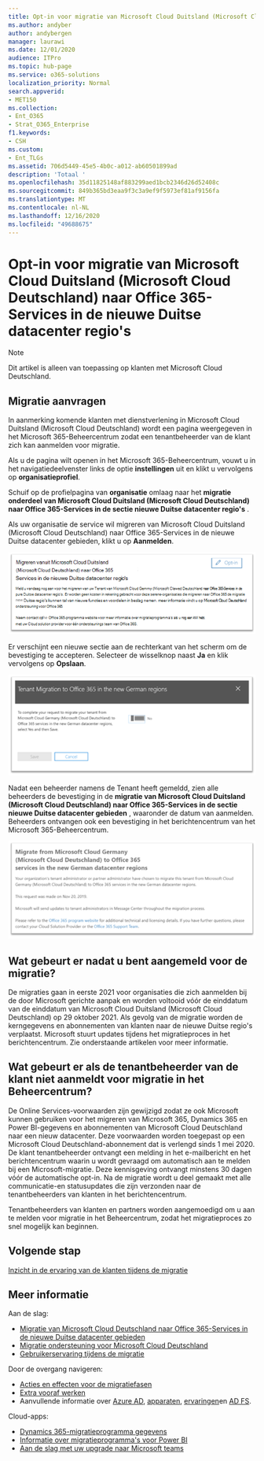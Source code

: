```yaml
---
title: Opt-in voor migratie van Microsoft Cloud Duitsland (Microsoft Cloud Deutschland) naar Office 365-Services in de nieuwe Duitse datacenter regio's
ms.author: andyber
author: andybergen
manager: laurawi
ms.date: 12/01/2020
audience: ITPro
ms.topic: hub-page
ms.service: o365-solutions
localization_priority: Normal
search.appverid:
- MET150
ms.collection:
- Ent_O365
- Strat_O365_Enterprise
f1.keywords:
- CSH
ms.custom:
- Ent_TLGs
ms.assetid: 706d5449-45e5-4b0c-a012-ab60501899ad
description: 'Totaal '
ms.openlocfilehash: 35d11825148af883299aed1bcb2346d26d52408c
ms.sourcegitcommit: 849b365bd3eaa9f3c3a9ef9f5973ef81af9156fa
ms.translationtype: MT
ms.contentlocale: nl-NL
ms.lasthandoff: 12/16/2020
ms.locfileid: "49688675"
---
```

# <a name="how-to-opt-in-for-migration-from-microsoft-cloud-germany-microsoft-cloud-deutschland-to-office-365-services-in-the-new-german-datacenter-regions"></a>Opt-in voor migratie van Microsoft Cloud Duitsland (Microsoft Cloud Deutschland) naar Office 365-Services in de nieuwe Duitse datacenter regio's

>[!Note]
>Dit artikel is alleen van toepassing op klanten met Microsoft Cloud Deutschland.
>

## <a name="how-to-request-migration"></a>Migratie aanvragen

In aanmerking komende klanten met dienstverlening in Microsoft Cloud Duitsland (Microsoft Cloud Deutschland) wordt een pagina weergegeven in het Microsoft 365-Beheercentrum zodat een tenantbeheerder van de klant zich kan aanmelden voor migratie.

Als u de pagina wilt openen in het Microsoft 365-Beheercentrum, vouwt u in het navigatiedeelvenster links de optie **instellingen** uit en klikt u vervolgens op **organisatieprofiel**.

Schuif op de profielpagina van **organisatie** omlaag naar het **migratie onderdeel van Microsoft Cloud Duitsland (Microsoft Cloud Deutschland) naar Office 365-Services in de sectie nieuwe Duitse datacenter regio's** .

Als uw organisatie de service wil migreren van Microsoft Cloud Duitsland (Microsoft Cloud Deutschland) naar Office 365-Services in de nieuwe Duitse datacenter gebieden, klikt u op **Aanmelden**.
 
![Inleiding voor opt-in](../media/ms-cloud-germany-migration-opt-in/tenant-migration.png)

Er verschijnt een nieuwe sectie aan de rechterkant van het scherm om de bevestiging te accepteren. Selecteer de wisselknop naast **Ja** en klik vervolgens op **Opslaan**.
 
![Opt-in-acceptatie](../media/ms-cloud-germany-migration-opt-in/tenant-migration-new-regions.png)

Nadat een beheerder namens de Tenant heeft gemeldd, zien alle beheerders de bevestiging in de **migratie van Microsoft Cloud Duitsland (Microsoft Cloud Deutschland) naar Office 365-Services in de sectie nieuwe Duitse datacenter gebieden** , waaronder de datum van aanmelden. Beheerders ontvangen ook een bevestiging in het berichtencentrum van het Microsoft 365-Beheercentrum. 
 
![Opt-in-bevestiging](../media/ms-cloud-germany-migration-opt-in/tenant-migration2.png)

## <a name="what-happens-after-opting-in-for-migration"></a>Wat gebeurt er nadat u bent aangemeld voor de migratie?

De migraties gaan in eerste 2021 voor organisaties die zich aanmelden bij de door Microsoft gerichte aanpak en worden voltooid vóór de einddatum van de einddatum van Microsoft Cloud Duitsland (Microsoft Cloud Deutschland) op 29 oktober 2021.  Als gevolg van de migratie worden de kerngegevens en abonnementen van klanten naar de nieuwe Duitse regio's verplaatst.  Microsoft stuurt updates tijdens het migratieproces in het berichtencentrum.  Zie onderstaande artikelen voor meer informatie.

## <a name="what-happens-if-the-customer-tenant-administrator-does-not-opt-in-for-migration-in-admin-center"></a>Wat gebeurt er als de tenantbeheerder van de klant niet aanmeldt voor migratie in het Beheercentrum?

De Online Services-voorwaarden zijn gewijzigd zodat ze ook Microsoft kunnen gebruiken voor het migreren van Microsoft 365, Dynamics 365 en Power BI-gegevens en abonnementen van Microsoft Cloud Deutschland naar een nieuw datacenter. Deze voorwaarden worden toegepast op een Microsoft Cloud Deutschland-abonnement dat is verlengd sinds 1 mei 2020.  De klant tenantbeheerder ontvangt een melding in het e-mailbericht en het berichtencentrum waarin u wordt gevraagd om automatisch aan te melden bij een Microsoft-migratie. Deze kennisgeving ontvangt minstens 30 dagen vóór de automatische opt-in.  Na de migratie wordt u deel gemaakt met alle communicatie-en statusupdates die zijn verzonden naar de tenantbeheerders van klanten in het berichtencentrum.

Tenantbeheerders van klanten en partners worden aangemoedigd om u aan te melden voor migratie in het Beheercentrum, zodat het migratieproces zo snel mogelijk kan beginnen.


## <a name="next-step"></a>Volgende stap

[Inzicht in de ervaring van de klanten tijdens de migratie](ms-cloud-germany-transition-experience.md)

## <a name="more-information"></a>Meer informatie

Aan de slag:

- [Migratie van Microsoft Cloud Deutschland naar Office 365-Services in de nieuwe Duitse datacenter gebieden](ms-cloud-germany-transition.md)
- [Migratie ondersteuning voor Microsoft Cloud Deutschland](https://aka.ms/germanymigrateassist)
- [Gebruikerservaring tijdens de migratie](ms-cloud-germany-transition-experience.md)

Door de overgang navigeren:

- [Acties en effecten voor de migratiefasen](ms-cloud-germany-transition-phases.md)
- [Extra vooraf werken](ms-cloud-germany-transition-add-pre-work.md)
- Aanvullende informatie over [Azure AD](ms-cloud-germany-transition-azure-ad.md), [apparaten](ms-cloud-germany-transition-add-devices.md), [ervaringen](ms-cloud-germany-transition-add-experience.md)en [AD FS](ms-cloud-germany-transition-add-adfs.md).

Cloud-apps:

- [Dynamics 365-migratieprogramma gegevens](https://aka.ms/d365ceoptin)
- [Informatie over migratieprogramma's voor Power BI](https://aka.ms/pbioptin)
- [Aan de slag met uw upgrade naar Microsoft teams](https://aka.ms/SkypeToTeams-Home)
